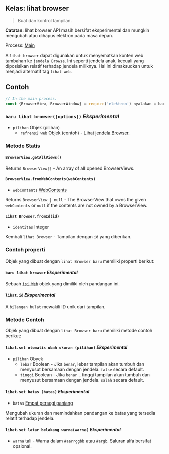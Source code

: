 ## Kelas: lihat browser

> Buat dan kontrol tampilan.

**Catatan:** lihat browser API masih bersifat eksperimental dan mungkin mengubah atau dihapus elektron pada masa depan.

Process: [Main](../glossary.md#main-process)

A `lihat browser` dapat digunakan untuk menyematkan konten web tambahan ke `jendela Browse`. Ini seperti jendela anak, kecuali yang diposisikan relatif terhadap jendela miliknya. Hal ini dimaksudkan untuk menjadi alternatif tag `lihat web`.

## Contoh

```javascript
// In the main process.
const {BrowserView, BrowserWindow} = require('elektron') nyalakan = baru BrowserWindow ({width: 800, height: 600}) win.on('tertutup', () => {mut = null}) = BrowserView baru ({webPreferences: {nodeIntegration: false}}) win.setBrowserView (view) view.setBounds ({x: 0, y: 0, lebar: tinggi 300,: 300 }) view.webContents.loadURL('https://electronjs.org')
```

### `baru lihat browser([options])` *Eksperimental*

* `pilihan` Objek (pilihan) 
  * `refrensi web` Objek (contoh) - Lihat [jendela Browser](browser-window.md).

### Metode Statis

#### `BrowserView.getAllViews()`

Returns `BrowserView[]` - An array of all opened BrowserViews.

#### `BrowserView.fromWebContents(webContents)`

* `webContents` [WebContents](web-contents.md)

Returns `BrowserView | null` - The BrowserView that owns the given `webContents` or `null` if the contents are not owned by a BrowserView.

#### `Lihat Browser.fromId(id)`

* `identitas` Integer

Kembali `lihat Browser` - Tampilan dengan `id` yang diberikan.

### Contoh properti

Objek yang dibuat dengan `lihat Browser baru` memiliki properti berikut:

#### `baru lihat browser` *Eksperimental*

Sebuah [`isi Web`](web-contents.md) objek yang dimiliki oleh pandangan ini.

#### `lihat.id` *Eksperimental*

A `bilangan bulat` mewakili ID unik dari tampilan.

### Metode Contoh

Objek yang dibuat dengan `lihat Browser baru` memiliki metode contoh berikut:

#### `lihat.set otomatis ubah ukuran (pilihan)` *Eksperimental*

* `pilihan` Obyek 
  * `lebar` Boolean - Jika `benar`, lebar tampilan akan tumbuh dan menyusut bersamaan dengan jendela. `false` secara default.
  * `tinggi` Boolean - Jika `benar `, tinggi tampilan akan tumbuh dan menyusut bersamaan dengan jendela. `salah` secara default.

#### `lihat.set batas (batas)` *Eksperimental*

* `batas` [Empat persegi panjang](structures/rectangle.md)

Mengubah ukuran dan memindahkan pandangan ke batas yang tersedia relatif terhadap jendela.

#### `lihat.set latar belakang warna(warna)` *Eksperimental*

* `warna` tali - Warna dalam `#aarrggbb` atau `#argb`. Saluran alfa bersifat opsional.